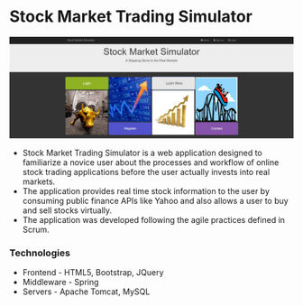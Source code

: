 # Stock Market Trading Simulator
![Stock Market Trading Simulator](/ScreenImages/LoginPage.JPG?raw=true)

* Stock Market Trading Simulator is a web application designed to familiarize a novice user about the processes and workflow of online stock trading applications before the user actually invests into real markets.
* The application provides real time stock information to the user by consuming public finance APIs like Yahoo and also allows a user to buy and sell stocks virtually.
* The application was developed following the agile practices defined in Scrum.

### Technologies
* Frontend - HTML5, Bootstrap, JQuery
* Middleware - Spring
* Servers - Apache Tomcat, MySQL
